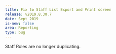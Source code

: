 ```yaml
---
title: Fix to Staff List Export and Print screen
release: v2019.8.30.7
date: Sept 2019
is-new: false
area: Reporting
type: bug
---
```


Staff Roles are no longer duplicating.
